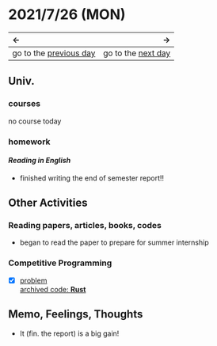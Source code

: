 # 2021/7/26 (MON)
|←|→|
|:---|---:|
go to the [previous day](./25th.md) | go to the [next day](./27th.md)

## Univ.
### courses
no course today

### homework
#### *Reading in English*
- finished writing the end of semester report!!

## Other Activities

### Reading papers, articles, books, codes
- began to read the  paper to prepare for summer internship

### Competitive Programming
- [x] [problem](https://atcoder.jp/contests/typical90/tasks/typical90_v)  
  [archived code: **Rust**](https://github.com/OtsuKotsu/training_rust/blob/main/archive/typical90/22.rs)  

## Memo, Feelings, Thoughts
- It (fin. the report) is a big gain!

